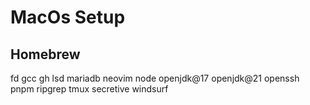 # MacOs Setup
## Homebrew
fd
gcc
gh
lsd
mariadb
neovim
node
openjdk@17
openjdk@21
openssh
pnpm
ripgrep
tmux
secretive
windsurf
